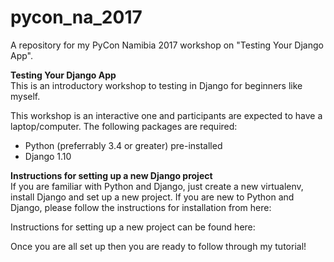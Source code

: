 # pycon_na_2017
A repository for my PyCon Namibia 2017 workshop on "Testing Your Django App". 

<strong>Testing Your Django App</strong>
<br>
This is an introductory workshop to testing in Django for beginners like myself.

This workshop is an interactive one and participants are expected to have a laptop/computer. The following packages are required:
<ul> 
<li>Python (preferrably 3.4 or greater) pre-installed</li>
<li>Django 1.10</li>
</ul>

<strong>Instructions for setting up a new Django project</strong>
<br>
If you are familiar with Python and Django, just create a new virtualenv, install Django and set up a new project. If you are new to Python and Django, please follow the instructions for installation from here:

Instructions for setting up a new project can be found here:

Once you are all set up then you are ready to follow through my tutorial!

